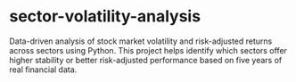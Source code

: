 # sector-volatility-analysis
Data-driven analysis of stock market volatility and risk-adjusted returns across sectors using Python.   This project helps identify which sectors offer higher stability or better risk-adjusted performance based on five years of real financial data.
